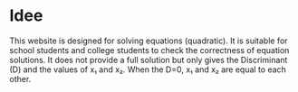 # Idee 
This website is designed for solving equations (quadratic). It is suitable for school students and college students to check the correctness of equation solutions. It does not provide a full solution but only gives the Discriminant (D) and the values of x₁ and x₂. When the D=0, x₁ and x₂ are equal to each other.
